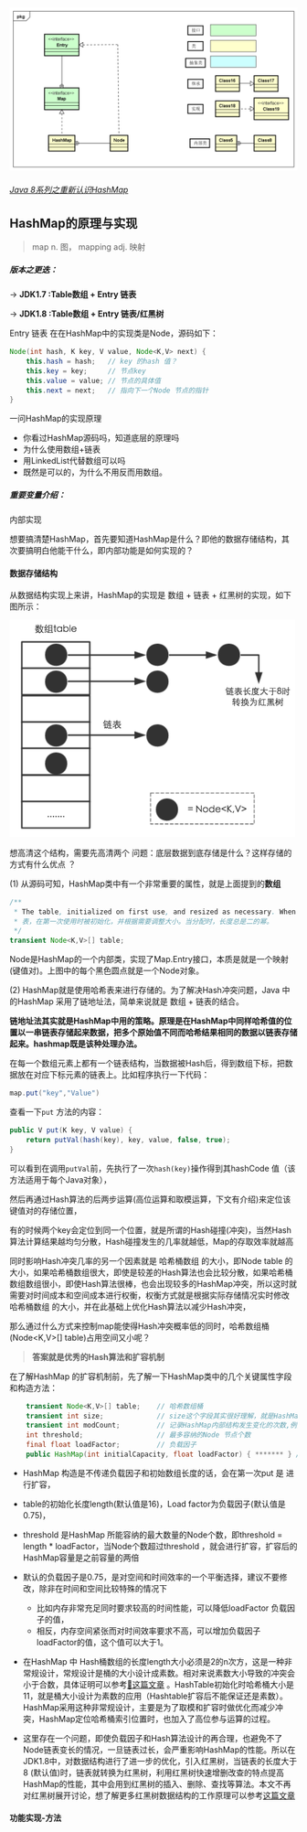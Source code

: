 

<img src="../images/HashMap.png" style="zoom:67%;" />

###### [Java 8系列之重新认识HashMap](https://tech.meituan.com/2016/06/24/java-hashmap.html)

## HashMap的原理与实现

> map n. 图，  mapping  adj.  映射

##### 版本之更迭：

-> **JDK1.7 :Table数组 + Entry  链表**

-> **JDK1.8 :Table数组 + Entry  链表/红黑树**

Entry  链表 在在HashMap中的实现类是Node，源码如下：

```java
Node(int hash, K key, V value, Node<K,V> next) {
    this.hash = hash;   // key 的hash 值？
    this.key = key;     // 节点key 
    this.value = value; // 节点的具体值
    this.next = next;   // 指向下一个Node 节点的指针
}
```

一问HashMap的实现原理

- 你看过HashMap源码吗，知道底层的原理吗
- 为什么使用数组+链表
- 用LinkedList代替数组可以吗
- 既然是可以的，为什么不用反而用数组。

##### 重要变量介绍：



内部实现

想要搞清楚HashMap，首先要知道HashMap是什么？即他的数据存储结构，其次要搞明白他能干什么，即内部功能是如何实现的？

#### 数据存储结构

从数据结构实现上来讲，HashMap的实现是 数组 + 链表 + 红黑树的实现，如下图所示：

<img src="../images/HashMap_Node.png" style="zoom:67%;" />

想高清这个结构，需要先高清两个 问题：底层数据到底存储是什么？这样存储的方式有什么优点 ？

(1) 从源码可知，HashMap类中有一个非常重要的属性，就是上面提到的**数组**

```java
/**
 * The table, initialized on first use, and resized as necessary. When allocated, length is always a power of two.
 * 表，在第一次使用时被初始化，并根据需要调整大小。当分配时，长度总是二的幂。
 */
transient Node<K,V>[] table;
```

Node是HashMap的一个内部类，实现了Map.Entry接口，本质是就是一个映射(键值对)。上图中的每个黑色圆点就是一个Node对象。

(2) HashMap就是使用哈希表来进行存储的。为了解决Hash冲突问题，Java 中的HashMap 采用了链地址法，简单来说就是 数组 + 链表的结合。

**链地址法其实就是HashMap中用的策略。原理是在HashMap中同样哈希值的位置以一串链表存储起来数据，把多个原始值不同而哈希结果相同的数据以链表存储起来。hashmap既是该种处理办法。**

在每一个数组元素上都有一个链表结构，当数据被Hash后，得到数组下标，把数据放在对应下标元素的链表上。比如程序执行一下代码：

```java
map.put("key","Value")
```

查看一下`put` 方法的内容：

```java
public V put(K key, V value) {
    return putVal(hash(key), key, value, false, true);
}
```

可以看到在调用`putVal`前，先执行了一次`hash(key)`操作得到其hashCode 值（该方法适用于每个Java对象），

然后再通过Hash算法的后两步运算(高位运算和取模运算，下文有介绍)来定位该键值对的存储位置，

有的时候两个key会定位到同一个位置，就是所谓的Hash碰撞(冲突)，当然Hash算法计算结果越均匀分散，Hash碰撞发生的几率就越低，Map的存取效率就越高

同时影响Hash冲突几率的另一个因素就是 哈希桶数组 的大小，即Node table 的大小，如果哈希桶数组很大，即使是较差的Hash算法也会比较分散，如果哈希桶数组数组很小，即使Hash算法很棒，也会出现较多的HashMap冲突，所以这时就需要对时间成本和空间成本进行权衡，权衡方式就是根据实际存储情况实时修改 哈希桶数组 的大小，并在此基础上优化Hash算法以减少Hash冲突，

那么通过什么方式来控制map能使得Hash冲突概率低的同时，哈希数组桶(Node<K,V>[] table)占用空间又小呢？

> **答案就是优秀的Hash算法和扩容机制**

在了解HashMap 的扩容机制前，先了解一下HashMap类中的几个关键属性字段和构造方法：

```java
    transient Node<K,V>[] table;    // 哈希数组桶
    transient int size;				// size这个字段其实很好理解，就是HashMap中实际存在的键值对数量。
    transient int modCount;			// 记录HashMap内部结构发生变化的次数,例如put新键值对，但是某个key对应的value值被覆盖不属于结构变化。
    int threshold;  				// 最多容纳的Node 节点个数
    final float loadFactor;			// 负载因子
    public HashMap(int initialCapacity, float loadFactor) { ******* } // 创建HashMap时可以直接设置，table 长度和 负载因子
```

* HashMap 构造是不传递负载因子和初始数组长度的话，会在第一次put 是 进行扩容，

* table的初始化长度length(默认值是16)，Load factor为负载因子(默认值是0.75)，

* threshold 是HashMap 所能容纳的最大数量的Node个数，即threshold  = length * loadFactor，当Node个数超过threshold  ，就会进行扩容，扩容后的HashMap容量是之前容量的两倍

* 默认的负载因子是0.75，是对空间和时间效率的一个平衡选择，建议不要修改，除非在时间和空间比较特殊的情况下

  * 比如内存非常充足同时要求较高的时间性能，可以降低loadFactor 负载因子的值，
  * 相反，内存空间紧张而对时间效率要求不高，可以增加负载因子loadFactor的值，这个值可以大于1。

* 在HashMap 中 Hash桶数组的长度length大小必须是2的n次方，这是一种非常规设计，常规设计是桶的大小设计成素数。相对来说素数大小导致的冲突会小于合数，具体证明可以参考[:link:这篇文章](http://blog.csdn.net/liuqiyao_01/article/details/14475159) 。HashTable初始化时哈希桶大小是11，就是桶大小设计为素数的应用（Hashtable扩容后不能保证还是素数）。HashMap采用这种非常规设计，主要是为了取模和扩容时做优化而减少冲突，HashMap定位哈希桶索引位置时，也加入了高位参与运算的过程。

* 这里存在一个问题，即使负载因子和Hash算法设计的再合理，也避免不了Node链表变长的情况，一旦链表过长，会严重影响HashMap的性能。所以在JDK1.8中，对数据结构进行了进一步的优化，引入红黑树，当链表的长度大于 8 (默认值)时，链表就转换为红黑树，利用红黑树快速增删改查的特点提高HashMap的性能，其中会用到红黑树的插入、删除、查找等算法。本文不再对红黑树展开讨论，想了解更多红黑树数据结构的工作原理可以参考[这篇文章](https://tech.meituan.com/2016/12/02/redblack-tree.html)

  

#### 功能实现-方法













































































